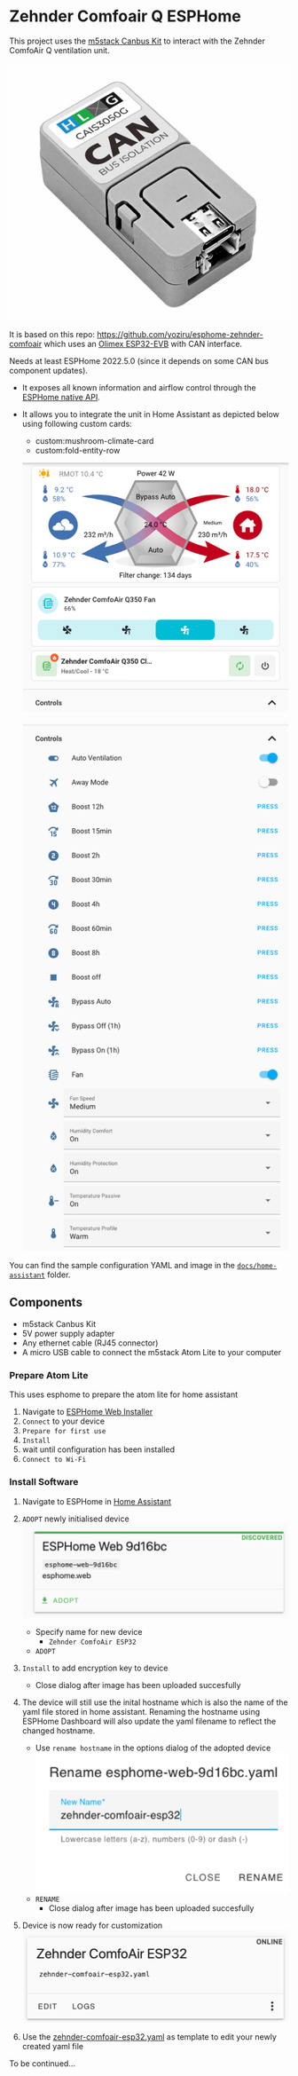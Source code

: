 # Zehnder Comfoair Q ESPHome

This project uses the [m5stack Canbus Kit](https://shop.m5stack.com/products/atom-canbus-kit-ca-is3050g) to interact with the Zehnder ComfoAir Q ventilation unit.

  ![M5STACK CAN][m5stack_can]

It is based on this repo: https://github.com/yoziru/esphome-zehnder-comfoair which uses an [Olimex ESP32-EVB](https://github.com/OLIMEX/ESP32-EVB) with CAN interface.

Needs at least ESPHome 2022.5.0 (since it depends on some CAN bus component updates).

- It exposes all known information and airflow control through the [ESPHome native API](https://esphome.io/components/api.html).
- It allows you to integrate the unit in Home Assistant as depicted below using following custom cards:
    - custom:mushroom-climate-card
    - custom:fold-entity-row


  ![Home Assistant closed][ha_dashboard_top]

  ![Home Assistant open][ha_dashboard_bottom]
 
You can find the sample configuration YAML and image in the [`docs/home-assistant`](docs/home-assistant/) folder.

## Components

- m5stack Canbus Kit
- 5V power supply adapter
- Any ethernet cable (RJ45 connector)
- A micro USB cable to connect the m5stack Atom Lite to your computer

### Prepare Atom Lite

This uses esphome to prepare the atom lite for home assistant

1. Navigate to [ESPHome Web Installer](https://web.esphome.io/)
2. `Connect` to your device
3. `Prepare for first use`
4. `Install`
5. wait until configuration has been installed
6. `Connect to Wi-Fi`

### Install Software

1. Navigate to ESPHome in [Home Assistant](http://homeassistant.local:8123/) 
2. `ADOPT` newly initialised device
    ![ESPHome Discovered][esphome_adopt]
    - Specify name for new device
      - `Zehnder ComfoAir ESP32`
    - `ADOPT`
3. `Install` to add encryption key to device
    - Close dialog after image has been uploaded succesfully

4. The device will still use the inital hostname which is also the name of the yaml file stored in home assistant. Renaming the hostname using ESPHome Dashboard will also update the yaml filename to reflect the changed hostname.
    
    - Use `rename hostname` in the options dialog of the adopted device
      ![ESPHome rename hostname][esphome_rename]
    - `RENAME`
      - Close dialog after image has been uploaded succesfully

5. Device is now ready for customization
 ![ESPHome ready][esphome_ready]

6. Use the [zehnder-comfoair-esp32.yaml](zehnder-comfoair-esp32.yaml) as template to edit your newly created yaml file

To be continued...    

[ha_dashboard_top]: ./docs/ha_dashboard_top.png
[ha_dashboard_bottom]: ./docs/ha_dashboard_bottom.png
[m5stack_can]: ./docs/m5stack.png
[esphome_adopt]: ./docs/esphome_adopt.png
[esphome_rename]: ./docs/esphome_rename.png
[esphome_ready]: ./docs/esphome_ready.png
